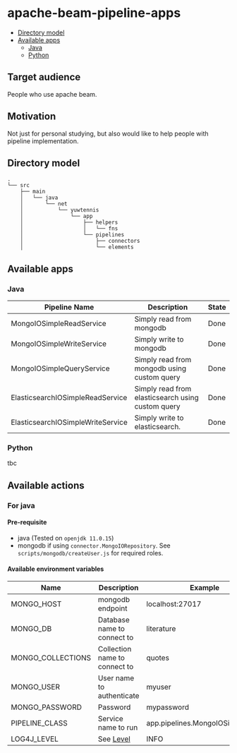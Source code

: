 # apache-beam-pipeline-apps

* [Directory model](#directory-model)
* [Available apps](#available-apps)
  * [Java](#java)
  * [Python](#python)

## Target audience

People who use apache beam.

## Motivation

Not just for personal studying, but also would like to help people with pipeline implementation.

## Directory model
```
.
└── src
    ├── main
    │   └── java
    │       └── net
    │           └── yuwtennis
    │               └── app
    │                   ├── helpers
    │                   │   └── fns
    │                   └── pipelines
    │                       ├── connectors
    │                       └── elements
```

## Available apps

### Java
| Pipeline Name                     | Description                                       | State |
|-----------------------------------|---------------------------------------------------| ----- |
| MongoIOSimpleReadService          | Simply read from mongodb                          | Done |
| MongoIOSimpleWriteService         | Simply write to mongodb                           | Done |
| MongoIOSimpleQueryService         | Simply read from mongodb using custom query       | Done |
| ElasticsearchIOSimpleReadService  | Simply read from elasticsearch using custom query | Done |
| ElasticsearchIOSimpleWriteService | Simply write to elasticsearch.                    | Done |

### Python

tbc

## Available actions

### For java
#### Pre-requisite

* java (Tested on `openjdk 11.0.15`)
* mongodb if using `connector.MongoIORepository`. See `scripts/mongodb/createUser.js` for required roles.

#### Available environment variables

| Name | Description | Example |
| ---- | ----------- | ------- |
| MONGO_HOST | mongodb endpoint | localhost:27017 |
| MONGO_DB | Database name to connect to | literature |
| MONGO_COLLECTIONS | Collection name to connect to | quotes |
| MONGO_USER | User name to authenticate | myuser |
| MONGO_PASSWORD | Password | mypassword |
| PIPELINE_CLASS | Service name to run | app.pipelines.MongoIOSimpleWrite |
| LOG4J_LEVEL | See [Level](https://logging.apache.org/log4j/2.x/log4j-api/apidocs/org/apache/logging/log4j/Level.html) | INFO |
